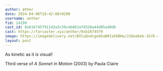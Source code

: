 ```yaml
---
author: æther
date: 2024-04-06T18:42:08+0200
username: aether
fid: 14199
cast_id: 0xb167457911d3a3c59ce6863a70338a44d05ad0d6
cast: https://farcaster.xyz/aether/0xb1674579
image: https://imagedelivery.net/BXluQx4ige9GuW0Ia56BHw/216eabeb-1b76-4efc-7ed5-8f27297c6500/original
layout: post
---
```


As kinetic as it is visual!

Third verse of
_A Sonnet in Motion_ (2003)
by Paula Claire

<img src='https://imagedelivery.net/BXluQx4ige9GuW0Ia56BHw/216eabeb-1b76-4efc-7ed5-8f27297c6500/original' alt='' referrerpolicy='no-referrer'/>

